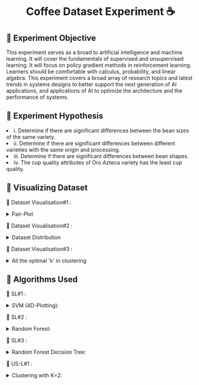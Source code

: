 <h1 align="center"> Coffee Dataset Experiment  ☕️ </h1>

<h2> 💠 Experiment Objective </h2>
<p> This experiment serves as a broad  to artificial intelligence and machine learning. It will cover the fundamentals of supervised and unsupervised learning. It will focus on policy gradient methods in reinforcement learning. Learners should be comfortable with calculus, probability, and linear algebra. This experiment covers a broad array of research topics and latest trends in systems designs to better support the next generation of AI applications, and applications of AI to optimize the architecture and the performance of systems. </p>


<h2> 💠 Experiment Hypothesis </h2>
<li> i.	Determine if there are significant differences between the bean sizes of the same variety. </li>
<li> ii.	Determine if there are significant differences between different varieties with the same origin and processing. </li>
<li> iii.	 Determine if there are significant differences between bean shapes. </li>
<li> iv.	The cup quality attributes of Oro Azteca variety has the least cup quality. </li>

<h2> 💠 Visualizing Dataset </h2>


🔘 Dataset Visualisation#1 : <details>
           <summary> Pair-Plot </summary>
           <p> <img width="500" alt="image" src="https://user-images.githubusercontent.com/59771760/211105219-93599023-a07e-433c-a66b-4046ae86d776.png"> </p>
         </details>
         
🔘 Dataset Visualisation#2 : <details>
           <summary> Dataset Distribution  </summary>
           <p> <img width="500" alt="image" src="https://user-images.githubusercontent.com/59771760/211156394-802c4bbe-89c7-4e22-b1ef-19abd2ddf7b2.png">  </p>
         </details>
         
🔘 Dataset Visualisation#3 : <details>
           <summary> All the optimal 'k' in clustering  </summary>
           <p> <img width="500" alt="image" src="https://user-images.githubusercontent.com/59771760/211157132-dc379fb3-c83f-44fe-8a59-7a23d6801762.png">  </p>
         </details>   


<h2> 💠 Algorithms Used </h2>

🔘 SL#1 :   <details>
           <summary>  SVM (4D-Plotting):  </summary>
           <p> <<img width="500" alt="image" src="https://user-images.githubusercontent.com/59771760/211105898-71e440d4-2718-454d-8530-03e77383cb47.png"> 
           </p>
         </details>
         
🔘 SL#2 :   <details>
           <summary>  Random Forest:  </summary>
           <p> <img width="500" alt="image" src="https://user-images.githubusercontent.com/59771760/211156508-a0291951-297a-458c-814a-0661762c4de2.jpg"
           </p>
         </details>
         
🔘 SL#3 : <details>
           <summary>  Random Forest Decision Tree:  </summary>
           <p> <img width="500" alt="image" src="https://user-images.githubusercontent.com/59771760/211156200-7774a03c-95f0-4c84-819d-b68f62c0d73b.jpg"
           </p>
         </details>
         
🔘 US-L#1 : <details>
           <summary>  Clustering with K=2:  </summary>
           <p> <img width="500" alt="image" src="https://user-images.githubusercontent.com/59771760/211157152-d5fbcbee-c31b-4e6b-b47b-726eb989b84f.png"
           </p>

         </details>        

🔘 US-L#2 : <details>
           <summary>  Clustering with K=3:  </summary>
           <p> <img width="500" alt="image" src="https://user-images.githubusercontent.com/59771760/211157196-3b3b18f0-2d54-43eb-8ab8-3f14c83bc5f0.png"
           </p>
         </details>    
         
🔘 US-L#3 : <details>
           <summary>  Clustering with K=4:  </summary>
           <p> <img width="500" alt="image" src="https://user-images.githubusercontent.com/59771760/211157214-a5d10387-4175-46fc-a8b4-5c4decea6e15.png"
           </p>
         </details>          

